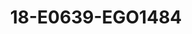 ---
title: 18-E0639-EGO1484
image: /v1543919832/viterbo/18-E0639-EGO1484.jpg
brand: ego
layout: vestito
---